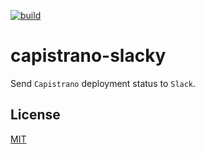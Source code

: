 [![build][1]][2]

# capistrano-slacky

Send `Capistrano` deployment status to `Slack`.

## License

[MIT][3]


[1]: https://github.com/chubchenko/capistrano-slacky/actions/workflows/build.yml/badge.svg
[2]: https://github.com/chubchenko/capistrano-slacky/actions/workflows/build.yml
[3]: https://choosealicense.com/licenses/mit
